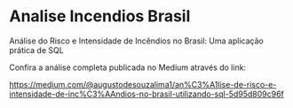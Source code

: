 # Analise Incendios Brasil
Análise do Risco e Intensidade de Incêndios no Brasil: Uma aplicação prática de SQL

Confira a análise completa publicada no Medium através do link: 

https://medium.com/@augustodesouzalima1/an%C3%A1lise-de-risco-e-intensidade-de-inc%C3%AAndios-no-brasil-utilizando-sql-5d95d809c96f
